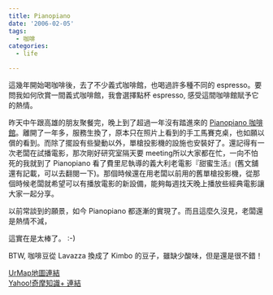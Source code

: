 ```yaml
---
title: Pianopiano
date: '2006-02-05'
tags:
  - 咖啡
categories:
  - life

---
```

這幾年開始喝咖啡後，去了不少義式咖啡館，也喝過許多種不同的 espresso。要問我如何欣賞一間義式咖啡館，我會選擇點杯 espresso, 感受這間咖啡館賦予它的熱情。  
  
昨天中午跟高雄的朋友聚餐完，晚上到了超過一年沒有踏進來的 [Pianopiano 咖啡館](http://tw.lifestyle.yahoo.com/biz.html?bizid=e1bb60fa83066595)。離開了一年多，服務生換了，原本只在照片上看到的手工馬賽克桌，也如願以償的看到。而除了擺設有些變動以外，單槍投影機的設施也安裝好了。還記得有一次老闆在試播電影，那次剛好研究室隔天要 meeting所以大家都在忙，一向不怕死的我就到了 Pianopiano 看了費里尼執導的義大利老電影『甜蜜生活』(舊文舖還有記載，可以去翻閱一下)。那個時候還在用老闆以前用的舊單槍投影機，從那個時候老闆就希望可以有播放電影的新設備，能夠每週找天晚上播放些經典電影讓大家一起分享。  
  
以前常談到的願景，如今 Pianopiano 都逐漸的實現了。而且這麼久沒見，老闆還是熱情不減，  
  
這實在是太棒了。 :-)  
  
BTW, 咖啡豆從 Lavazza 換成了 Kimbo 的豆子，雖缺少酸味，但是還是很不錯！  
  
[UrMap地圖連結](http://www.urmap.com/SearchEngine/?link=Qmmgj0j6Y4LYY055d3UgWIP5dI-YWI%2BQ1IUg%2BWPRdLPgQ0L%2BdOPgQ0%2B2dP-2RIP5E3U2WI6sl5g2mjmQdUa6ULQl4UEUaWYL42l-hl4Y1PEYh05sd41Y0%2BjdOsnIaLQl44W-lmjnkOkfaTQ6dPaPY1mg1jPYjI6%2Bd3UgQ0LsdIUgdI%2BsdPaYd0L5EjU2OILQdOPg2ILQd5P2jI53dIUTQ0Psd)  
[Yahoo!奇摩知識+ 連結](http://tw.lifestyle.yahoo.com/biz.html?bizid=e1bb60fa83066595)